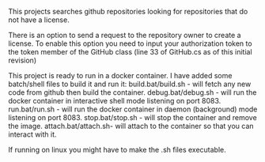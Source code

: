 This projects searches github repositories looking for repositories that do not have a license.

There is an option to send a request to the repository owner to create a license.
To enable this option you need to input your authorization token to the token member of the GitHub class
(line 33 of GitHub.cs as of this initial revision)

This project is ready to run in a docker container. I have added some batch/shell files to build it and run it:
build.bat/build.sh  - will fetch any new code from github then build the container.
debug.bat/debug.sh  - will run the docker container in interactive shell mode listening on port 8083.
run.bat/run.sh      - will run the docker container in daemon (background) mode listening on port 8083.
stop.bat/stop.sh    - will stop the container and remove the image.
attach.bat/attach.sh- will attach to the container so that you can interact with it.

If running on linux you might have to make the .sh files executable.
